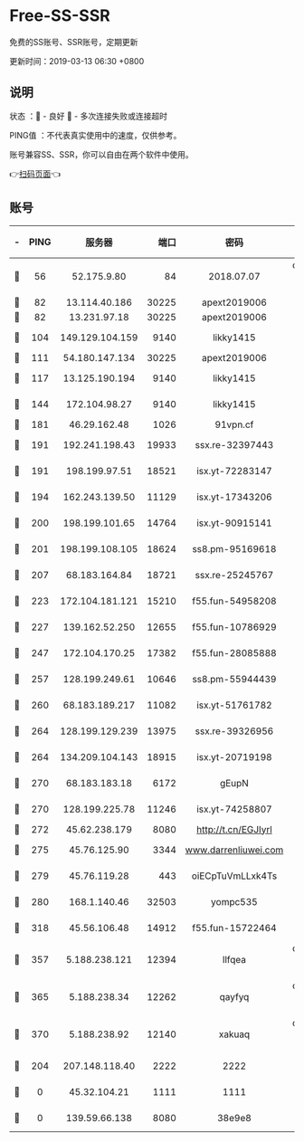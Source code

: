 # Free-SS-SSR

免费的SS账号、SSR账号，定期更新

更新时间：2019-03-13 06:30 +0800

## 说明

状态     ：🙂 - 良好 🙁 - 多次连接失败或连接超时

PING值   ：不代表真实使用中的速度，仅供参考。

账号兼容SS、SSR，你可以自由在两个软件中使用。

👉[扫码页面](https://liesauer.github.io/Free-SS-SSR/)👈

## 账号

|-|PING|服务器|端口|密码|加密方式|区域|
|:----:|:----:|:-----:|-----:|:----:|:----:|:----:|
|🙂|56|52.175.9.80|84|2018.07.07|chacha20-ietf-poly1305|HK|
|🙂|82|13.114.40.186|30225|apext2019006|chacha20|JP|
|🙂|82|13.231.97.18|30225|apext2019006|chacha20|JP|
|🙂|104|149.129.104.159|9140|likky1415|aes-256-cfb|HK|
|🙂|111|54.180.147.134|30225|apext2019006|chacha20|KR|
|🙂|117|13.125.190.194|9140|likky1415|aes-256-cfb|KR|
|🙂|144|172.104.98.27|9140|likky1415|aes-256-cfb|JP|
|🙂|181|46.29.162.48|1026|91vpn.cf|rc4-md5|RU|
|🙂|191|192.241.198.43|19933|ssx.re-32397443|aes-256-cfb|US|
|🙂|191|198.199.97.51|18521|isx.yt-72283147|aes-256-cfb|US|
|🙂|194|162.243.139.50|11129|isx.yt-17343206|aes-256-cfb|US|
|🙂|200|198.199.101.65|14764|isx.yt-90915141|aes-256-cfb|US|
|🙂|201|198.199.108.105|18624|ss8.pm-95169618|aes-256-cfb|US|
|🙂|207|68.183.164.84|18721|ssx.re-25245767|aes-256-cfb|US|
|🙂|223|172.104.181.121|15210|f55.fun-54958208|aes-256-cfb|SG|
|🙂|227|139.162.52.250|12655|f55.fun-10786929|aes-256-cfb|SG|
|🙂|247|172.104.170.25|17382|f55.fun-28085888|aes-256-cfb|SG|
|🙂|257|128.199.249.61|10646|ss8.pm-55944439|aes-256-cfb|SG|
|🙂|260|68.183.189.217|11082|isx.yt-51761782|aes-256-cfb|SG|
|🙂|264|128.199.129.239|13975|ssx.re-39326956|aes-256-cfb|SG|
|🙂|264|134.209.104.143|18915|isx.yt-20719198|aes-256-cfb|SG|
|🙂|270|68.183.183.18|6172|gEupN|aes-256-cfb|SG|
|🙂|270|128.199.225.78|11246|isx.yt-74258807|aes-256-cfb|SG|
|🙂|272|45.62.238.179|8080|http://t.cn/EGJIyrl|rc4-md5|CA|
|🙂|275|45.76.125.90|3344|www.darrenliuwei.com|aes-256-cfb|AU|
|🙂|279|45.76.119.28|443|oiECpTuVmLLxk4Ts|aes-256-cfb|AU|
|🙂|280|168.1.140.46|32503|yompc535|aes-256-cfb|AU|
|🙂|318|45.56.106.48|14912|f55.fun-15722464|aes-256-cfb|US|
|🙂|357|5.188.238.121|12394|llfqea|chacha20-ietf-poly1305|BR|
|🙂|365|5.188.238.34|12262|qayfyq|chacha20-ietf-poly1305|BR|
|🙂|370|5.188.238.92|12140|xakuaq|chacha20-ietf-poly1305|BR|
|🙂|204|207.148.118.40|2222|2222|aes-256-cfb|SG|
|🙁|0|45.32.104.21|1111|1111|aes-256-cfb|SG|
|🙁|0|139.59.66.138|8080|38e9e8|aes-256-cfb|IN|
